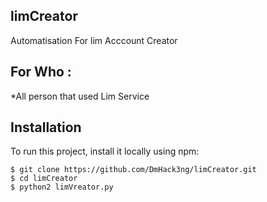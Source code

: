 ## limCreator 
Automatisation For lim Acccount Creator 

## For Who :
*All person that used Lim Service 

## Installation 

To run this project, install it locally using npm:

```
$ git clone https://github.com/DmHack3ng/limCreator.git
$ cd limCreator
$ python2 limVreator.py
```
